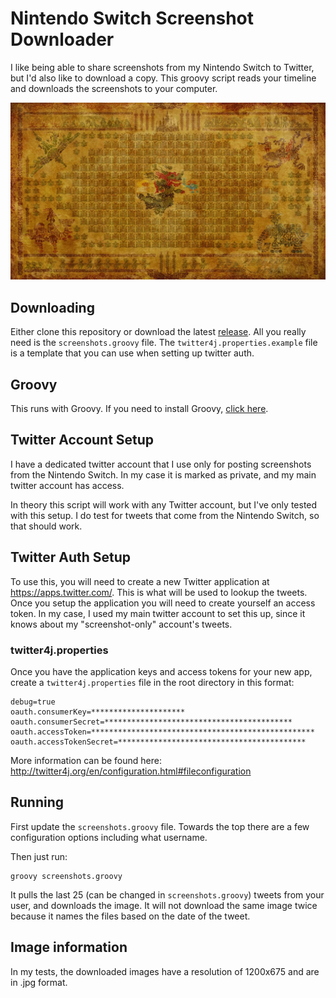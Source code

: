 # Nintendo Switch Screenshot Downloader

I like being able to share screenshots from my Nintendo Switch to Twitter, but I'd also like to download a copy. This groovy script reads your timeline and downloads the screenshots to your computer.

![Alt text](images/2017-03-07_12-52-53.jpg?raw=true "Zelda")

## Downloading

Either clone this repository or download the latest [release](https://github.com/mrnohr/nintendo-switch-screenshots/releases). All you really need is the `screenshots.groovy` file. The `twitter4j.properties.example` file is a template that you can use when setting up twitter auth.

## Groovy

This runs with Groovy. If you need to install Groovy, [click here](http://groovy-lang.org/install.html).

## Twitter Account Setup

I have a dedicated twitter account that I use only for posting screenshots from the Nintendo Switch. In my case it is marked as private, and my main twitter account has access.

In theory this script will work with any Twitter account, but I've only tested with this setup. I do test for tweets that come from the Nintendo Switch, so that should work.

## Twitter Auth Setup

To use this, you will need to create a new Twitter application at https://apps.twitter.com/. This is what will be used to lookup the tweets. Once you setup the application you will need to create yourself an access token. In my case, I used my main twitter account to set this up, since it knows about my "screenshot-only" account's tweets.

### twitter4j.properties

Once you have the application keys and access tokens for your new app, create a `twitter4j.properties` file in the root directory in this format:

	debug=true
	oauth.consumerKey=*********************
	oauth.consumerSecret=******************************************
	oauth.accessToken=**************************************************
	oauth.accessTokenSecret=******************************************

More information can be found here: http://twitter4j.org/en/configuration.html#fileconfiguration

## Running

First update the `screenshots.groovy` file. Towards the top there are a few configuration options including what username.

Then just run:

	groovy screenshots.groovy

It pulls the last 25 (can be changed in `screenshots.groovy`) tweets from your user, and downloads the image. It will not download the same image twice because it names the files based on the date of the tweet.

## Image information

In my tests, the downloaded images have a resolution of 1200x675 and are in .jpg format.
